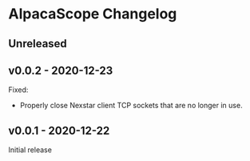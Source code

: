 # AlpacaScope Changelog

## Unreleased

## v0.0.2 - 2020-12-23

Fixed: 
- Properly close Nexstar client TCP sockets that are no longer in use.

## v0.0.1 - 2020-12-22

Initial release
